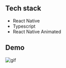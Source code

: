 ## Tech stack

- React Native
- Typescript
- React Native Animated

## Demo

![gif](https://im4.ezgif.com/tmp/ezgif-4-e1a8f9ceca.gif)
